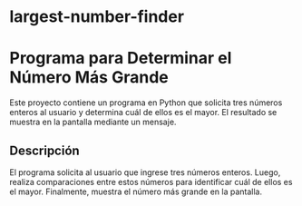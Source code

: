 # largest-number-finder
# Programa para Determinar el Número Más Grande

Este proyecto contiene un programa en Python que solicita tres números enteros al usuario y determina cuál de ellos es el mayor. El resultado se muestra en la pantalla mediante un mensaje.

## Descripción

El programa solicita al usuario que ingrese tres números enteros. Luego, realiza comparaciones entre estos números para identificar cuál de ellos es el mayor. Finalmente, muestra el número más grande en la pantalla.